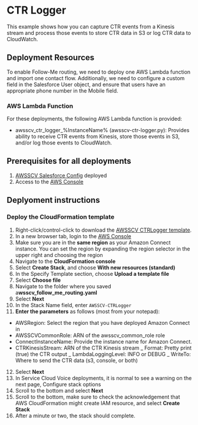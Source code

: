 # CTR Logger
This example shows how you can capture CTR events from a Kinesis stream and process those events to store CTR data in S3 or log CTR data to CloudWatch.

## Deployment Resources
To enable Follow-Me routing, we need to deploy one AWS Lambda function and import one contact flow. Additionally, we need to configure a custom field in the Salesforce User object, and ensure that users have an appropriate phone number in the Mobile field.

### AWS Lambda Function
For these deployments, the following AWS Lambda function is provided:
- awsscv_ctr_logger_%InstanceName% (awsscv-ctr-logger.py): Provides ability to receive CTR events from Kinesis, store those events in S3, and/or log those events to CloudWatch.

## Prerequisites for all deployments
1. [AWSSCV Salesforce Config](../../Common/AWSSCV-SalesforceConfig) deployed
2. Access to the [AWS Console](https://console.aws.amazon.com/console/home)

## Deplyoment instructions
### Deploy the CloudFormation template
1. Right-click/control-click to download the [AWSSCV CTRLogger template](https://raw.githubusercontent.com/amazon-connect/amazon-connect-salesforce-scv/master/Examples/AWSSCV-CTRLogger/CloudFormation/awsscv_ctr_logger.yaml).
2. In a new browser tab, login to the [AWS Console](https://console.aws.amazon.com/console/home)
3.	Make sure you are in the **same region** as your Amazon Connect instance. You can set the region by expanding the region selector in the upper right and choosing the region
4.	Navigate to the **CloudFormation console**
5.	Select **Create Stack**, and choose **With new resources (standard)**
6.	In the Specify Template section, choose **Upload a template file**
7.	Select **Choose file**
8.	Navigate to the folder where you saved a**wsscv_follow_me_routing.yaml**
9.	Select **Next**
10.	In the Stack Name field, enter `AWSSCV-CTRLogger`
11.	**Enter the parameters** as follows (most from your notepad):
- AWSRegion: Select the region that you have deployed Amazon Connect in
- AWSSCVCommonRole: ARN of the awsscv_common_role role
- ConnectInstanceName: Provide the instance name for Amazon Connect.
- CTRKinesisStream: ARN of the CTR Kinesis stream
_ Format: Pretty print (true) the CTR output
_ LambdaLoggingLevel: INFO or DEBUG
_ WriteTo: Where to send the CTR data (s3, console, or both)
12.	Select **Next**
13.	In Service Cloud Voice deployments, it is normal to see a warning on the next page, Configure stack options
14.	Scroll to the bottom and select **Next**
15.	Scroll to the bottom, make sure to check the acknowledgement that AWS CloudFormation might create IAM resource, and select **Create Stack**
16.	After a minute or two, the stack should complete.
